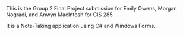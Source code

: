 This is the Group 2 Final Project submission for Emily Owens, Morgan Nogradi, and Anwyn MacIntosh for CIS 285.

It is a Note-Taking application using C# and Windows Forms.
